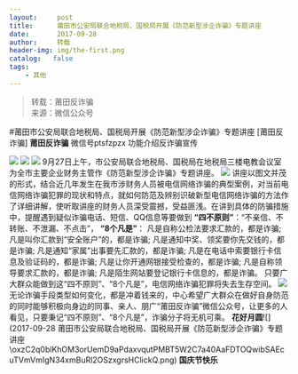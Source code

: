 ```yaml
---
layout:     post
title:      莆田市公安局联合地税局、国税局开展《防范新型涉企诈骗》专题讲座
date:       2017-09-28
author:     转载
header-img: img/the-first.png
catalog:   false
tags:
    - 其他
---
```


<blockquote><p>转载：莆田反诈骗<br>
来源：微信公众号</p></blockquote>

#莆田市公安局联合地税局、国税局开展《防范新型涉企诈骗》专题讲座
[莆田反诈骗]
**莆田反诈骗**
微信号ptsfzpzx
功能介绍反诈骗宣传

![]({{site.baseurl}}/postimg/oxzC2q0blKjpmBJ5bAcZMY2Kcxd8c5lzVnmKOgN12pJ177fV53Kk5u4LicP72eHKxfgDpmL3dmlTdYYETicOBHMQ.gif)
![]({{site.baseurl}}/postimg/oxzC2q0blKhOM3orUemD9aPdaxvqutPM9JKBPdbYs4dO5ssoPAep4wlzZUujFiczFrlFXpAqsZUIjtHjVytkb2w.jpeg)
![]({{site.baseurl}}/postimg/oxzC2q0blKhOM3orUemD9aPdaxvqutPMILrwicJibLUxu2VlLR7EL22B6FicZ0ibOGn0yV7pa6kPY3ILQTwQf0cGPg.gif)
9月27日上午，市公安局联合地税局、国税局在地税局三楼电教会议室为全市主要企业财务主管作《防范新型涉企诈骗》专题讲座。
![]({{site.baseurl}}/postimg/oxzC2q0blKhOM3orUemD9aPdaxvqutPMxPuJuB3WWqUiar0mLmhDeUTyl0Ill3rGo3PtPBlI2OZGvkbmpQA87TA.jpeg)
讲座以图文并茂的形式，结合近几年发生在我市涉财务人员被电信网络诈骗的典型案例，对当前电信网络诈骗犯罪的现状和特点，就如何防范及辨别识破新型电信网络诈骗的方法作了详细讲解，使听取讲座的财务人员深受震撼，受益匪浅。在讲到具体的防骗措施中，提醒遇到疑似诈骗电话、短信、QQ信息等要做到
**“四不原则”**：“不亲信、不转账、不泄漏、不点击”，
**“8个凡是”**：
凡是自称公检法要求汇款的，都是诈骗;
凡是叫你汇款到“安全账户”的，都是诈骗;
凡是通知中奖、领奖要你先交钱的，都是诈骗;
凡是通知“家属”出事要先汇款的，都是诈骗;
凡是在电话中索要银行卡信息及验证码的，都是诈骗;
凡是让你开通网银接受检查的，都是诈骗;
凡是自称领导要求汇款的，都是诈骗;
凡是陌生网站要登记银行卡信息的，都是诈骗。
只要广大群众能做到这“四不原则”、“8个凡是”，电信网络诈骗犯罪将失去生存空间。
![]({{site.baseurl}}/postimg/oxzC2q0blKhOM3orUemD9aPdaxvqutPMh95CyVibbgDxBiahCCfMfSSHSvy26suODsPEvrOwGh9NThk1nEuOboew.jpeg)
无论诈骗手段类型如何变化，都是冲着钱来的，中心希望广大群众在做好自身防范的同时能够积极向身边的同事、亲人、朋广“莆田反诈骗”微信公众号，让更多的人看见，只要秉记“四不原则”、“8个凡是”，诈骗分子将无机可乘。
**花好月圆**![](2017-09-28
莆田市公安局联合地税局、国税局开展《防范新型涉企诈骗》专题讲座\\oxzC2q0blKhOM3orUemD9aPdaxvqutPMBT5W2C7a40AaFDTOQwibSAEcuTVmVmIgN34xmBuRl2OSzxgrsHClickQ.png)
**国庆节快乐**
